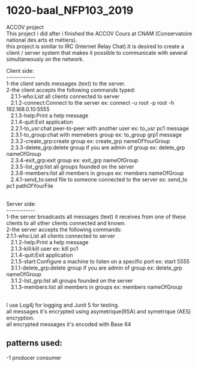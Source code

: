# 1020-baal_NFP103_2019
ACCOV project<br />
This project i did after i finished the ACCOV Cours at CNAM (Conservatoire national des arts et métiers).<br />
this project is similar to IRC (Internet Relay Chat).It is desired to create a client / server system that makes it possible to communicate with several simultaneously on the network.<br />

Client side:<br />
------------<br />
1-the client sends messages (text) to the server.<br />
2-the client accepts the following commands typed:<br />&nbsp;&nbsp;
2.1.1-who:List all clients connected to server<br />&nbsp;&nbsp;
 2.1.2-connect:Connect to the server ex: connect -u root -p root -h 192.168.0.10:5555<br />&nbsp;&nbsp;
 2.1.3-help:Print a help message<br />&nbsp;&nbsp;
 2.1.4-quit:Exit application<br />&nbsp;&nbsp;
 2.2.1-to_usr:chat peer-to-peer with another user ex: to_usr pc1 message<br />&nbsp;&nbsp;
 2.3.1-to_group:chat with memebers group ex: to_group grp1 message<br />&nbsp;&nbsp;
 2.3.2-create_grp:create group ex: create_grp nameOfYourGroup<br />&nbsp;&nbsp;
 2.3.3-delete_grp:delete group if you are admin of group ex: delete_grp nameOfGroup<br />&nbsp;&nbsp;
 2.3.4-exit_grp:exit group ex: exit_grp nameOfGroup<br />&nbsp;&nbsp;
 2.3.5-list_grp:list all groups founded on the server<br />&nbsp;&nbsp;
 2.3.6-members:list all members in groups ex: members nameOfGroup<br />&nbsp;&nbsp;
 2.4.1-send_to:send file to someone connected to the server ex: send_to pc1 pathOfYourFile<br /><br />

 Server side:<br />
 ------------<br />
1-the server broadcasts all messages (text) it receives from one of these clients to all other clients
connected and known.<br />
2-the server accepts the following commands:<br />
 2.1.1-who:List all clients connected to server<br />&nbsp;&nbsp;
 2.1.2-help:Print a help message<br />&nbsp;&nbsp;
 2.1.3-kill:kill user ex: kill pc1<br />&nbsp;&nbsp;
 2.1.4-quit:Exit application<br />&nbsp;&nbsp;
 2.1.5-start:Configure a machine to listen on a specific port ex: start 5555<br />&nbsp;&nbsp;
 3.1.1-delete_grp:delete group if you are admin of group ex: delete_grp nameOfGroup<br />&nbsp;&nbsp;
 3.1.2-list_grp:list all groups founded on the server<br />&nbsp;&nbsp;
 3.1.3-members:list all members in groups ex: members nameOfGroup<br />&nbsp;&nbsp;

I use Log4j for logging and Junit 5 for testing.<br />
all messages it's encrypted using asymetrique(RSA) and symetrique (AES) encryption.<br />
all encrypted messages it's encoded with Base 64<br />

patterns used:
--------------
-1 producer consumer<br />

